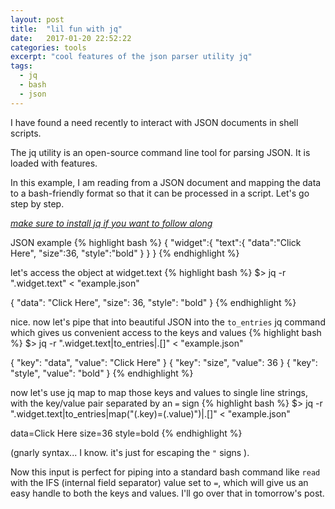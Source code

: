 ```yaml
---
layout: post
title:  "lil fun with jq"
date:   2017-01-20 22:52:22
categories: tools
excerpt: "cool features of the json parser utility jq"
tags:
  - jq
  - bash
  - json
---
```


I have found a need recently to interact with JSON documents in shell scripts.

The jq utility is an open-source command line tool for parsing JSON.  It is loaded with features.

In this example, I am reading from a JSON document and mapping the data to a bash-friendly format so that it can be processed in a script.  Let's go step by step.

[*make sure to install jq if you want to follow along*](https://stedolan.github.io/jq/download/)

JSON example
{% highlight bash %}
{
   "widget":{
      "text":{
         "data":"Click Here",
         "size":36,
         "style":"bold"
      }
   }
}
{% endhighlight %}

let's access the object at widget.text
{% highlight bash %}
$> jq -r ".widget.text" < "example.json"

{
  "data": "Click Here",
  "size": 36,
  "style": "bold"
}
{% endhighlight %}

nice.  now let's pipe that into beautiful JSON into the `to_entries` jq command which gives us convenient access to the keys and values
{% highlight bash %}
$> jq -r ".widget.text|to_entries|.[]" < "example.json"

{
  "key": "data",
  "value": "Click Here"
}
{
  "key": "size",
  "value": 36
}
{
  "key": "style",
  "value": "bold"
}
{% endhighlight %}

now let's use jq map to map those keys and values to single line strings, with the key/value pair separated by an `=` sign
{% highlight bash %}
$> jq -r ".widget.text|to_entries|map(\"\(.key)=\(.value)\")|.[]" < "example.json"

data=Click Here
size=36
style=bold
{% endhighlight %}

(gnarly syntax... I know.  it's just for escaping the `"` signs ).

Now this input is perfect for piping into a standard bash command like `read` with the IFS (internal field separator) value set to `=`, which will give us an easy handle to both the keys and values.  I'll go over that in tomorrow's post.
